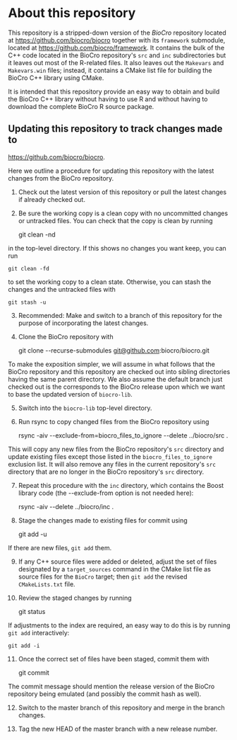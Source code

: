 # About this repository

This repository is a stripped-down version of the _BioCro_ repository
located at https://github.com/biocro/biocro together with its
`framework` submodule, located at https://github.com/biocro/framework.
It contains the bulk of the C++ code located in the BioCro
repository's `src` and `inc` subdirectories but it leaves out most of
the R-related files.  It also leaves out the `Makevars` and
`Makevars.win` files; instead, it contains a CMake list file for
building the BioCro C++ library using CMake.

It is intended that this repository provide an easy way to obtain and
build the BioCro C++ library without having to use R and without
having to download the complete BioCro R source package.

## Updating this repository to track changes made to
   https://github.com/biocro/biocro.

Here we outline a procedure for updating this repository with the
latest changes from the BioCro repository.

1. Check out the latest version of this repository or pull the latest
changes if already checked out.

2. Be sure the working copy is a clean copy with no uncommitted
changes or untracked files.  You can check that the copy is clean by
running

    git clean -nd

in the top-level directory.  If this shows no changes you want keep,
you can run

    git clean -fd

to set the working copy to a clean state.  Otherwise, you can stash
the changes and the untracked files with

    git stash -u

3. Recommended: Make and switch to a branch of this repository for the
purpose of incorporating the latest changes.

4. Clone the BioCro repository with

    git clone --recurse-submodules git@github.com:biocro/biocro.git

To make the exposition simpler, we will assume in what follows that
the BioCro repository and this repository are checked out into sibling
directories having the same parent directory.  We also assume the
default branch just checked out is the corresponds to the BioCro
release upon which we want to base the updated version of
`biocro-lib`.

5. Switch into the `biocro-lib` top-level directory.

6. Run rsync to copy changed files from the BioCro repository using

    rsync -aiv --exclude-from=biocro_files_to_ignore --delete ../biocro/src .

This will copy any new files from the BioCro repository's `src`
directory and update existing files except those listed in the
`biocro_files_to_ignore` exclusion list.  It will also remove any
files in the current repository's `src` directory that are no longer
in the BioCro repository's `src` directory.

7. Repeat this procedure with the `inc` directory, which contains the
Boost library code (the --exclude-from option is not needed here):

    rsync -aiv --delete ../biocro/inc .

8. Stage the changes made to existing files for commit using

    git add -u

If there are new files, `git add` them.

9. If any C++ source files were added or deleted, adjust the set of
files designated by a `target_sources` command in the CMake list file
as source files for the `BioCro` target; then `git add` the revised
`CMakeLists.txt` file.

10. Review the staged changes by running

    git status

If adjustments to the index are required, an easy way to do this is by
running `git add` interactively:

    git add -i

11. Once the correct set of files have been staged, commit them with

    git commit

The commit message should mention the release version of the BioCro
repository being emulated (and possibly the commit hash as well).

12. Switch to the master branch of this repository and merge in the
branch changes.

13. Tag the new HEAD of the master branch with a new release number.



